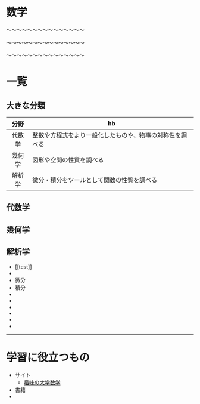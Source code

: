 # 数学

〜〜〜〜〜〜〜〜〜〜〜〜〜〜〜

〜〜〜〜〜〜〜〜〜〜〜〜〜〜〜

〜〜〜〜〜〜〜〜〜〜〜〜〜〜〜

# 一覧

## 大きな分類

|   分野  | bb                                                       |
|:------:| -------------------------------------------------------- |
| 代数学 | 整数や方程式をより一般化したものや、物事の対称性を調べる |
| 幾何学 | 図形や空間の性質を調べる                                 |
| 解析学 | 微分・積分をツールとして関数の性質を調べる               |

## 代数学



## 幾何学



## 解析学

- [[test]]
- 
- 微分
- 積分
- 
- 
- 
- 
- 
- 


----
# 学習に役立つもの

- サイト
	- [趣味の大学数学](https://math-fun.net/)
- 書籍
- 

